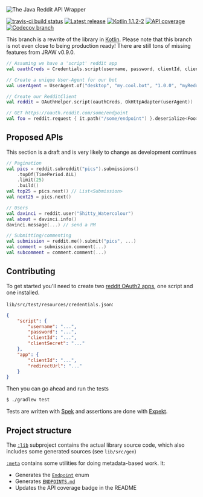 <img src="https://raw.githubusercontent.com/thatJavaNerd/JRAW/kotlin/art/header.png" alt="The Java Reddit API Wrapper" />

[![travis-ci build status](https://img.shields.io/travis/thatJavaNerd/JRAW.svg)](https://travis-ci.org/thatJavaNerd/JRAW)
[![Latest release](https://img.shields.io/github/release/thatJavaNerd/JRAW.svg)](https://bintray.com/thatjavanerd/maven/JRAW/_latestVersion)
[![Kotlin 1.1.2-2](https://img.shields.io/badge/Kotlin-1.1.2--2-blue.svg)](http://kotlinlang.org)
[![API coverage](https://img.shields.io/badge/API_coverage-0%-9C27B0.svg)](https://github.com/thatJavaNerd/JRAW/blob/kotlin/ENDPOINTS.md)
[![Codecov branch](https://img.shields.io/codecov/c/github/thatJavaNerd/JRAW/kotlin.svg)](https://codecov.io/gh/thatJavaNerd/JRAW/branch/kotlin)

This branch is a rewrite of the library in [Kotlin](https://kotlinlang.org/). Please note that this branch is not even close to being production ready! There are still tons of missing features from JRAW v0.9.0.

```kotlin
// Assuming we have a 'script' reddit app
val oauthCreds = Credentials.script(username, password, clientId, clientSecret)

// Create a unique User-Agent for our bot
val userAgent = UserAgent.of("desktop", "my.cool.bot", "1.0.0", "myRedditUsername")

// Create our RedditClient
val reddit = OAuthHelper.script(oauthCreds, OkHttpAdapter(userAgent))

// GET https://oauth.reddit.com/some/endpoint
val foo = reddit.request { it.path("/some/endpoint") }.deserialize<Foo>()
```

## Proposed APIs

This section is a draft and is very likely to change as development continues

```kotlin
// Pagination
val pics = reddit.subreddit("pics").submissions()
    .topOf(TimePeriod.ALL)
    .limit(25)
    .build()
val top25 = pics.next() // List<Submission>
val next25 = pics.next()

// Users
val davinci = reddit.user("Shitty_Watercolour")
val about = davinci.info()
davinci.message(...) // send a PM

// Submitting/commenting
val submission = reddit.me().submit("pics", ...)
val comment = submission.comment(...)
val subcomment = comment.comment(...)
```

## Contributing

To get started you'll need to create two [reddit OAuth2 apps](https://www.reddit.com/prefs/apps), one script and one installed.

`lib/src/test/resources/credentials.json`:

```json
{
    "script": {
        "username": "...",
        "password": "...",
        "clientId": "...",
        "clientSecret": "..."
    },
    "app": {
        "clientId": "...",
        "redirectUrl": "..."
    }
}
```

Then you can go ahead and run the tests

```sh
$ ./gradlew test
```

Tests are written with [Spek](http://spekframework.org/) and assertions are done with [Expekt](https://github.com/winterbe/expekt).

## Project structure

The [`:lib`](https://github.com/thatJavaNerd/JRAW/tree/kotlin/lib) subproject contains the actual library source code, which also includes some generated sources (see `lib/src/gen`)

[`:meta`](https://github.com/thatJavaNerd/JRAW/tree/kotlin/meta) contains some utilities for doing metadata-based work. It:

 - Generates the [`Endpoint`](https://github.com/thatJavaNerd/JRAW/tree/kotlin/lib/src/gen/java/net/dean/jraw/Endpoint.java) enum
 - Generates [`ENDPOINTS.md`](https://github.com/thatJavaNerd/JRAW/tree/kotlin/ENDPOINTS.md)
 - Updates the API coverage badge in the README